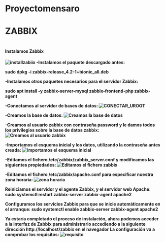 #   Proyectomensaro

<h1>ZABBIX<h1>
  <h4>Instalamos Zabbix<h4>
  
![installzabiix](https://user-images.githubusercontent.com/104897417/169695972-7b14894a-b8d1-4076-a1cb-3bc172710b99.png)
-Instalamos el paquete descargado antes:

sudo dpkg -i zabbix-release_4.2-1+bionic_all.deb

-Instalamos otros paquetes necesarios para el servidor Zabbix:

sudo apt install -y zabbix-server-mysql zabbix-frontend-php zabbix-agent

 -Conectamos al servidor de bases de datos:
![CONECTAR_UROOT](https://user-images.githubusercontent.com/104897417/169697729-9a102a11-6dec-4875-873e-529d8d528441.png)

-Creamos la base de datos:
 ![Creamos la base de datos](https://user-images.githubusercontent.com/104897417/169697928-41e38357-ec06-4c11-96b5-3122a1754024.png)

    
-Creamos al usuario zabbix con contraseña password y le damos todos los privilegios sobre la base de datos zabbix:
 ![Creamos al usuario zabbix](https://user-images.githubusercontent.com/104897417/169697952-bda35e4c-1231-4292-9921-1fa47154b58f.png)

-Importamos el esquema inicial y los datos, utilizando la contraseña antes creada:
 ![Importamos el esquema inicial](https://user-images.githubusercontent.com/104897417/169698083-78cb3930-6059-4f34-855d-fd08764ce1af.png)
 
-Editamos el fichero /etc/zabbix/zabbix_server.conf y modificamos las siguientes propiedades:
 ![Editamos el fichero zabbix](https://user-images.githubusercontent.com/104897417/169699113-ba43d70c-0d02-4a29-bc13-c6b276fb97fc.png)

-Editamos el fichero /etc/zabbix/apache.conf para especificar nuestra zona horaria:
 ![zona horaria](https://user-images.githubusercontent.com/104897417/169699208-dc6c15e4-b1e8-4d92-98c6-295b940fe593.png)

Reiniciamos el servidor y el agente Zabbix, y el servidor web Apache:
sudo systemctl restart zabbix-server zabbix-agent apache2
    
Configuramos los servicios Zabbix para que se inicie automáticamente en el arranque:
sudo systemctl enable zabbix-server zabbix-agent apache2
    
Ya estaría completado el proceso de instalación, ahora podemos acceder a la interfaz de Zabbix para administrarlo accediendo a la siguiente dirección http://localhost/zabbix en el navegador
La configuración va a comprobar los requisitos:
![requisito](https://user-images.githubusercontent.com/104897417/169699574-dd26b1be-f172-41cc-881c-c49230715ab1.png)
    
    
